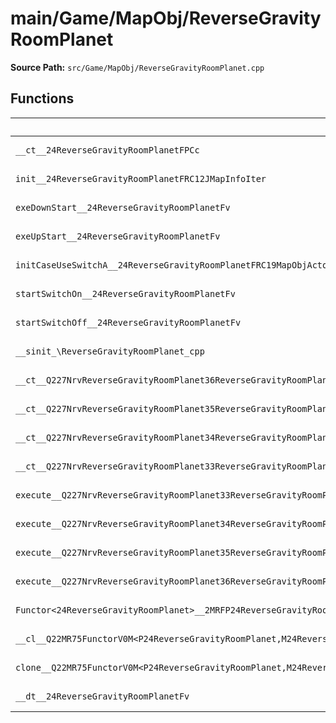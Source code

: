 # main/Game/MapObj/ReverseGravityRoomPlanet

**Source Path:** `src/Game/MapObj/ReverseGravityRoomPlanet.cpp`

## Functions

| Name | Address | Match % |
|------|---------|---------|
| `__ct__24ReverseGravityRoomPlanetFPCc` | `0x8021A6BC` | :white_check_mark: (100.0%) |
| `init__24ReverseGravityRoomPlanetFRC12JMapInfoIter` | `0x8021A6F8` | :white_check_mark: (100.0%) |
| `exeDownStart__24ReverseGravityRoomPlanetFv` | `0x8021A78C` | :white_check_mark: (100.0%) |
| `exeUpStart__24ReverseGravityRoomPlanetFv` | `0x8021A7F0` | :white_check_mark: (100.0%) |
| `initCaseUseSwitchA__24ReverseGravityRoomPlanetFRC19MapObjActorInitInfo` | `0x8021A854` | :white_check_mark: (100.0%) |
| `startSwitchOn__24ReverseGravityRoomPlanetFv` | `0x8021A8E4` | :white_check_mark: (100.0%) |
| `startSwitchOff__24ReverseGravityRoomPlanetFv` | `0x8021A8EC` | :white_check_mark: (100.0%) |
| `__sinit_\ReverseGravityRoomPlanet_cpp` | `0x8021A8F4` | :white_check_mark: (100.0%) |
| `__ct__Q227NrvReverseGravityRoomPlanet36ReverseGravityRoomPlanetNrvDownStartFv` | `0x8021A930` | :white_check_mark: (100.0%) |
| `__ct__Q227NrvReverseGravityRoomPlanet35ReverseGravityRoomPlanetNrvDownWaitFv` | `0x8021A940` | :white_check_mark: (100.0%) |
| `__ct__Q227NrvReverseGravityRoomPlanet34ReverseGravityRoomPlanetNrvUpStartFv` | `0x8021A950` | :white_check_mark: (100.0%) |
| `__ct__Q227NrvReverseGravityRoomPlanet33ReverseGravityRoomPlanetNrvUpWaitFv` | `0x8021A960` | :white_check_mark: (100.0%) |
| `execute__Q227NrvReverseGravityRoomPlanet33ReverseGravityRoomPlanetNrvUpWaitCFP5Spine` | `0x8021A970` | :white_check_mark: (100.0%) |
| `execute__Q227NrvReverseGravityRoomPlanet34ReverseGravityRoomPlanetNrvUpStartCFP5Spine` | `0x8021A974` | :white_check_mark: (100.0%) |
| `execute__Q227NrvReverseGravityRoomPlanet35ReverseGravityRoomPlanetNrvDownWaitCFP5Spine` | `0x8021A97C` | :white_check_mark: (100.0%) |
| `execute__Q227NrvReverseGravityRoomPlanet36ReverseGravityRoomPlanetNrvDownStartCFP5Spine` | `0x8021A980` | :white_check_mark: (100.0%) |
| `Functor<24ReverseGravityRoomPlanet>__2MRFP24ReverseGravityRoomPlanetM24ReverseGravityRoomPlanetFPCvPv_v_Q22MR75FunctorV0M<P24ReverseGravityRoomPlanet,M24ReverseGravityRoomPlanetFPCvPv_v>` | `0x8021A988` | :white_check_mark: (100.0%) |
| `__cl__Q22MR75FunctorV0M<P24ReverseGravityRoomPlanet,M24ReverseGravityRoomPlanetFPCvPv_v>CFv` | `0x8021A9C8` | :white_check_mark: (100.0%) |
| `clone__Q22MR75FunctorV0M<P24ReverseGravityRoomPlanet,M24ReverseGravityRoomPlanetFPCvPv_v>CFP7JKRHeap` | `0x8021A9F8` | :x: (96.2%) |
| `__dt__24ReverseGravityRoomPlanetFv` | `0x8021AA60` | :white_check_mark: (100.0%) |
